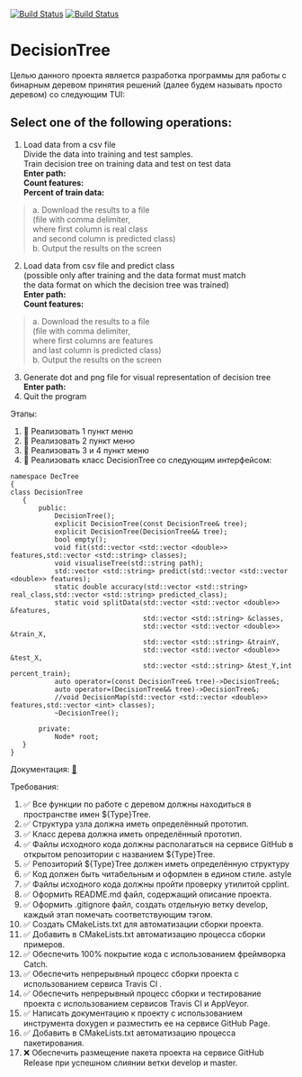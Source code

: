 [![Build Status](https://travis-ci.org/mikaelkg/DecisionTree.svg?branch=develop)](https://travis-ci.org/mikaelkg/DecisionTree)
[![Build Status](https://ci.appveyor.com/api/projects/status/github/mikaelkg/bsttree)](https://ci.appveyor.com/project/mikaelkg/decisiontree) 
# DecisionTree
Целью данного проекта является разработка программы для работы с бинарным деревом принятия решений (далее будем называть просто деревом) со следующим TUI:

## Select one of the following operations:  
1. Load data from a csv file  
   Divide the data into training and test samples.  
   Train decision tree on training data and test on test data  
**Enter path:  
Count features:  
Percent of train data:**  
>a. Download the results to a file  
  (file with comma delimiter,  
   where first column is real class  
   and second column is predicted class)  
b. Output the results on the screen

2. Load data from csv file and predict class  
   (possible only after training and the data format must match  
   the data format on which the decision tree was trained)  
**Enter path:  
Count features:**  
>a. Download the results to a file  
  (file with comma delimiter,  
   where first columns are features  
   and last column is predicted class)  
b. Output the results on the screen 

3. Generate dot and png file for visual representation of decision tree  
**Enter path:**  
4. Quit the program  


Этапы:
1. :deciduous_tree: Реализовать 1 пункт меню
2. :deciduous_tree: Реализовать 2 пункт меню
3. :deciduous_tree: Реализовать 3 и 4 пункт меню
4. :deciduous_tree: Реализовать класс DecisionTree со следующим интерфейсом:
```сpp
namespace DecTree 
{
class DecisionTree
   {
       public:
           DecisionTree();
           explicit DecisionTree(const DecisionTree& tree);
           explicit DecisionTree(DecisionTree&& tree);
           bool empty();
           void fit(std::vector <std::vector <double>> features,std::vector <std::string> classes);
           void visualiseTree(std::string path);
           std::vector <std::string> predict(std::vector <std::vector <double>> features);
           static double accuracy(std::vector <std::string> real_class,std::vector <std::string> predicted_class);
           static void splitData(std::vector <std::vector <double>> &features,
                                 std::vector <std::string> &classes,
                                 std::vector <std::vector <double>> &train_X,
                                 std::vector <std::string> &trainY,
                                 std::vector <std::vector <double>> &test_X,
                                 std::vector <std::string> &test_Y,int percent_train);
           auto operator=(const DecisionTree& tree)->DecisionTree&;
           auto operator=(DecisionTree&& tree)->DecisionTree&;
           //void DecisionMap(std::vector <std::vector <double>> features,std::vector <int> classes);
           ~DecisionTree();

       private:
           Node* root;
   }
}
```

Документация: [:green_book:](https://mikaelkg.github.io/DecisionTree/index.html)

Требования:
1. :white_check_mark: Все функции по работе с деревом должны находиться в
пространстве имен ${Type}Tree.
2. :white_check_mark: Структура узла должна иметь определённый прототип.
3. :white_check_mark: Класс дерева должна иметь определённый прототип.
4. :white_check_mark: Файлы исходного кода должны располагаться на сервисе GitHub
в открытом репозитории с названием ${Type}Tree.
5. :white_check_mark: Репозиторий ${Type}Tree должен иметь определённую структуру
6. :white_check_mark: Код должен быть читабельным и оформлен в едином стиле.
astyle
7. :white_check_mark: Файлы исходного кода должны пройти проверку утилитой
cpplint.
8. :white_check_mark: Оформить README.md файл, содержащий описание проекта.
9. :white_check_mark: Оформить .gitignore файл, создать отдельную ветку develop,
каждый этап помечать соответствующим тэгом.
10. :white_check_mark: Создать CMakeLists.txt для автоматизации сборки проекта.
11. :white_check_mark: Добавить в CMakeLists.txt автоматизацию процесса сборки
примеров.
12. :white_check_mark: Обеспечить 100% покрытие кода с использованием фреймворка
Catch.
13. :white_check_mark: Обеспечить непрерывный процесс сборки проекта с
использованием сервиса Travis CI .
14. :white_check_mark: Обеспечить непрерывный процесс сборки и тестирование проекта
с использованием сервисов Travis CI и AppVeyor.
15. :white_check_mark: Написать документацию к проекту с использованием инструмента
doxygen и разместить ее на сервисе GitHub Page.
16. :white_check_mark: Добавить в CMakeLists.txt автоматизацию процесса
пакетирования.
17. :x: Обеспечить размещение пакета проекта на сервисе GitHub
Release при успешном слиянии ветки develop и master.

